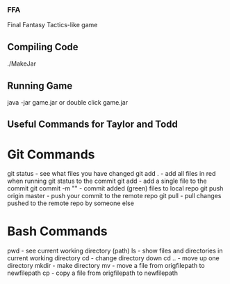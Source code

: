 ### FFA
Final Fantasy Tactics-like game

## Compiling Code
./MakeJar

## Running Game
java -jar game.jar
or
double click game.jar

## Useful Commands for Taylor and Todd
# Git Commands
git status - see what files you have changed
git add . - add all files in red when running git status to the commit
git add <file path> - add a single file to the commit
git commit -m "<commit message>" - commit added (green) files to local repo
git push origin master - push your commit to the remote repo
git pull - pull changes pushed to the remote repo by someone else

# Bash Commands
pwd - see current working directory (path)
ls - show files and directories in current working directory
cd <directory name> - change directory down <directory name>
cd .. - move up one directory
mkdir <directory name> - make directory <directory name>
mv <origfilepath> <newfilepath> - move a file from origfilepath to newfilepath
cp <origfilepath> <newfilepath> - copy a file from origfilepath to newfilepath
